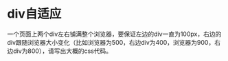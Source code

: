 # div自适应
一个页面上两个div左右铺满整个浏览器，要保证左边的div一直为100px，右边的div跟随浏览器大小变化（比如浏览器为500，右边div为400，浏览器为900，右边div为800），请写出大概的css代码。
